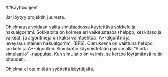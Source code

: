 ##Käyttöohjeet

Jar löytyy projektin juuresta.

Ohjelmassa voidaan valita simulaatiossa käytettävä sokkelo ja hakualgoritmi. Sokkeloita on kolmea eri vaikeustasoa (helppo, keskitaso ja vaikea), ja algoritmeja on kaksi vaihtoehtoa: A\*-algoritmi ja leveyssuuntainen hakualgoritmi (BFS). Oletuksena on valittuna helppo sokkelo ja A\*-algoritmi. Simulaatio käynnistetään painamalla "Aloita simulaatio" -nappulaa. Kun simulatio on valmis, se kertoo löytämänsä reitin pituuden.

Ohjelma ei ota mitään syötteitä käyttäjältä.
